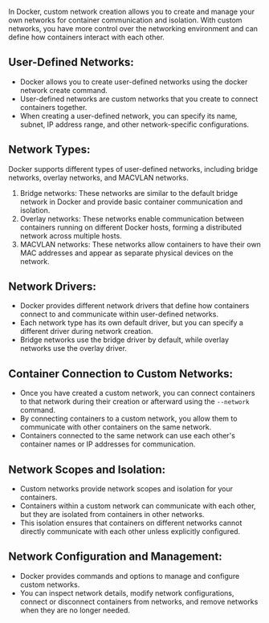 [//]: # (Custom Network Creation in Docker)

In Docker, custom network creation allows you to create and manage your own networks for container communication and isolation. With custom networks, you have more control over the networking environment and can define how containers interact with each other.

## User-Defined Networks:
- Docker allows you to create user-defined networks using the docker network create command.
- User-defined networks are custom networks that you create to connect containers together.
- When creating a user-defined network, you can specify its name, subnet, IP address range, and other network-specific configurations.


## Network Types:
Docker supports different types of user-defined networks, including bridge networks, overlay networks, and MACVLAN networks.

1. Bridge networks: These networks are similar to the default bridge network in Docker and provide basic container communication and isolation.
2. Overlay networks: These networks enable communication between containers running on different Docker hosts, forming a distributed network across multiple hosts.
3. MACVLAN networks: These networks allow containers to have their own MAC addresses and appear as separate physical devices on the network.


## Network Drivers:
- Docker provides different network drivers that define how containers connect to and communicate within user-defined networks.
- Each network type has its own default driver, but you can specify a different driver during network creation.
- Bridge networks use the bridge driver by default, while overlay networks use the overlay driver.


## Container Connection to Custom Networks:
- Once you have created a custom network, you can connect containers to that network during their creation or afterward using the `--network` command.
- By connecting containers to a custom network, you allow them to communicate with other containers on the same network.
- Containers connected to the same network can use each other's container names or IP addresses for communication.

## Network Scopes and Isolation:
- Custom networks provide network scopes and isolation for your containers.
- Containers within a custom network can communicate with each other, but they are isolated from containers in other networks.
- This isolation ensures that containers on different networks cannot directly communicate with each other unless explicitly configured.


## Network Configuration and Management:
- Docker provides commands and options to manage and configure custom networks.
- You can inspect network details, modify network configurations, connect or disconnect containers from networks, and remove networks when they are no longer needed.